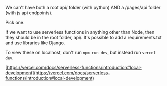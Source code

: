 We can't have both a root api/ folder (with python) AND a /pages/api folder (with js api endpoints).

Pick one.

If we want to use serverless functions in anything other than Node, then they should be in the root folder, api/.
It's possible to add a requirements.txt and use libraries like Django.

To view these on localhost, don't run `npm run dev`, but instead run `vercel dev`.

[https://vercel.com/docs/serverless-functions/introduction#local-development](https://vercel.com/docs/serverless-functions/introduction#local-development)
